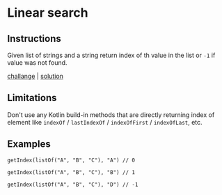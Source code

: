 # Linear search

## Instructions

Given list of strings and a string return index of th value in the list or `-1` if value was not found. 

[challange](challange.kt) | [solution](solution.kt)

## Limitations

Don't use any Kotlin build-in methods that are directly returning index of element like `indexOf` / `lastIndexOf` /
`indexOfFirst` / `indexOfLast`, etc.

## Examples

```
getIndex(listOf("A", "B", "C"), "A") // 0

getIndex(listOf("A", "B", "C"), "B") // 1

getIndex(listOf("A", "B", "C"), "D") // -1
```
